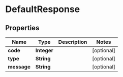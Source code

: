
# DefaultResponse

## Properties
Name | Type | Description | Notes
------------ | ------------- | ------------- | -------------
**code** | **Integer** |  |  [optional]
**type** | **String** |  |  [optional]
**message** | **String** |  |  [optional]



